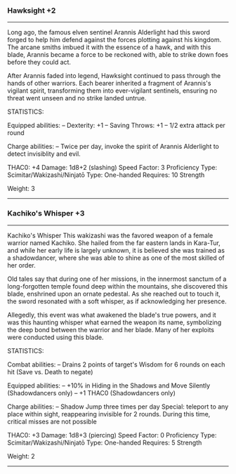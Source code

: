 ### Hawksight +2

---

Long ago, the famous elven sentinel Arannis Alderlight had this sword forged to help him defend against the forces plotting against his kingdom. The arcane smiths imbued it with the essence of a hawk, and with this blade, Arannis became a force to be reckoned with, able to strike down foes before they could act.

After Arannis faded into legend, Hawksight continued to pass through the hands of other warriors. Each bearer inherited a fragment of Arannis's vigilant spirit, transforming them into ever-vigilant sentinels, ensuring no threat went unseen and no strike landed untrue.

STATISTICS:

Equipped abilities:
– Dexterity: +1
– Saving Throws: +1
– 1/2 extra attack per round

Charge abilities:
– Twice per day, invoke the spirit of Arannis Alderlight to detect invisiblity and evil.

THAC0: +4
Damage: 1d8+2 (slashing)
Speed Factor: 3
Proficiency Type: Scimitar/Wakizashi/Ninjatō
Type: One-handed
Requires:
 10 Strength

Weight: 3

---

### Kachiko's Whisper +3

---
Kachiko's Whisper
This wakizashi was the favored weapon of a female warrior named Kachiko. She hailed from the far eastern lands in Kara-Tur, and while her early life is largely unknown, it is believed she was trained as a shadowdancer, where she was able to shine as one of the most skilled of her order.

Old tales say that during one of her missions, in the innermost sanctum of a long-forgotten temple found deep within the mountains, she discovered this blade, enshrined upon an ornate pedestal. As she reached out to touch it, the sword resonated with a soft whisper, as if acknowledging her presence.

Allegedly, this event was what awakened the blade's true powers, and it was this haunting whisper what earned the weapon its name, symbolizing the deep bond between the warrior and her blade. Many of her exploits were conducted using this blade.

STATISTICS:

Combat abilities:
– Drains 2 points of target's Wisdom for 6 rounds on each hit (Save vs. Death to negate)

Equipped abilities:
– +10% in Hiding in the Shadows and Move Silently (Shadowdancers only)
– +1 THAC0 (Shadowdancers only)

Charge abilities:
– Shadow Jump three times per day
  Special: teleport to any place within sight, reappearing invisible for 2 rounds. During this time, critical misses are not possible

THAC0: +3
Damage: 1d8+3 (piercing)
Speed Factor: 0
Proficiency Type: Scimitar/Wakizashi/Ninjatō
Type: One-handed
Requires:
  5 Strength

Weight: 2

---
